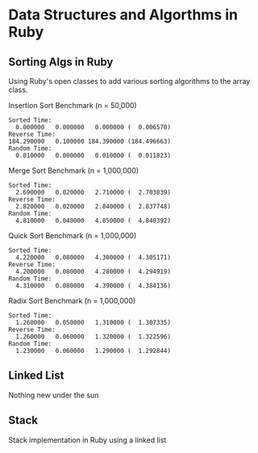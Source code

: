 # Data Structures and Algorthms in Ruby

## Sorting Algs in Ruby


Using Ruby's open classes to add various sorting algorithms to the array class.

Insertion Sort Benchmark (n = 50,000)

```
Sorted Time:
  0.000000   0.000000   0.000000 (  0.006570)
Reverse Time:
184.290000   0.100000 184.390000 (184.496663)
Random Time:
  0.010000   0.000000   0.010000 (  0.011823)
```

Merge Sort Benchmark (n = 1,000,000)

```
Sorted Time:
  2.690000   0.020000   2.710000 (  2.703839)
Reverse Time:
  2.820000   0.020000   2.840000 (  2.837748)
Random Time:
  4.810000   0.040000   4.850000 (  4.840392)
```

Quick Sort Benchmark (n = 1,000,000)

```
Sorted Time:
  4.220000   0.080000   4.300000 (  4.305171)
Reverse Time:
  4.200000   0.080000   4.280000 (  4.294919)
Random Time:
  4.310000   0.080000   4.390000 (  4.384136)
```

Radix Sort Benchmark (n = 1,000,000)

```
Sorted Time:
  1.260000   0.050000   1.310000 (  1.307335)
Reverse Time:
  1.260000   0.060000   1.320000 (  1.322596)
Random Time:
  1.230000   0.060000   1.290000 (  1.292844)
```
## Linked List

Nothing new under the sun

## Stack

Stack implementation in Ruby using a linked list
